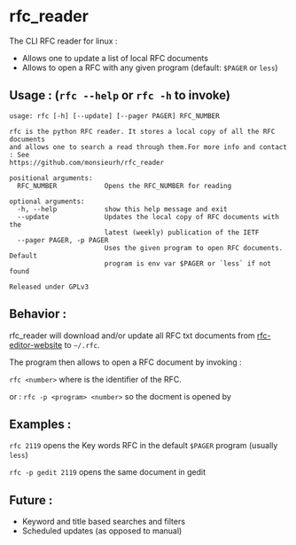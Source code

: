 # rfc_reader
The CLI RFC reader for linux :
- Allows one to update a list of local RFC documents
- Allows to open a RFC with any given program (default: `$PAGER` or `less`)


## Usage : (`rfc --help` or `rfc -h` to invoke)
```shell
usage: rfc [-h] [--update] [--pager PAGER] RFC_NUMBER

rfc is the python RFC reader. It stores a local copy of all the RFC documents
and allows one to search a read through them.For more info and contact : See
https://github.com/monsieurh/rfc_reader

positional arguments:
  RFC_NUMBER            Opens the RFC_NUMBER for reading

optional arguments:
  -h, --help            show this help message and exit
  --update              Updates the local copy of RFC documents with the
                        latest (weekly) publication of the IETF
  --pager PAGER, -p PAGER
                        Uses the given program to open RFC documents. Default
                        program is env var $PAGER or `less` if not found

Released under GPLv3

```

## Behavior :
rfc_reader will download and/or update all RFC txt documents from [rfc-editor-website](https://www.rfc-editor.org/) to `~/.rfc`. 

The program then allows to open a RFC document by invoking :

`rfc <number>` where <number> is the identifier of the RFC.

or :
`rfc -p <program> <number>` so the docment is opened by <program>

## Examples :
`rfc 2119` opens the Key words RFC in the default `$PAGER` program (usually `less`)

`rfc -p gedit 2119` opens the same document in gedit

## Future :
- Keyword and title based searches and filters
- Scheduled updates (as opposed to manual)